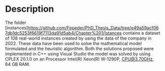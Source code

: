 # Description
The folder [instances]https://github.com/Fepeder/PhD_Thesis_Data/tree/e49a59acf067db1dc5253f6619f7113da91d5ab4/Chapter%201/Istances contains a dataset of 108 real-world instances created by using the data of the company in 2022.
These data have been used to solve the mathematical model formulated and the heuristic algorithm.
Both the solutions proposed were implemented in C++ using Visual Studio the model was solved by using CPLEX 20.1.0 on an Processor Intel(R) Xeon(R) W-1290P, CPU@3.70GHz, 64 GB RAM.
